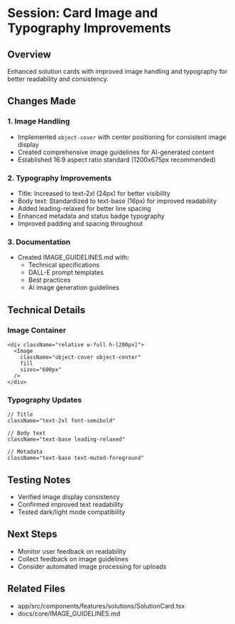 # Session: Card Image and Typography Improvements

## Overview
Enhanced solution cards with improved image handling and typography for better readability and consistency.

## Changes Made

### 1. Image Handling
- Implemented `object-cover` with center positioning for consistent image display
- Created comprehensive image guidelines for AI-generated content
- Established 16:9 aspect ratio standard (1200x675px recommended)

### 2. Typography Improvements
- Title: Increased to text-2xl (24px) for better visibility
- Body text: Standardized to text-base (16px) for improved readability
- Added leading-relaxed for better line spacing
- Enhanced metadata and status badge typography
- Improved padding and spacing throughout

### 3. Documentation
- Created IMAGE_GUIDELINES.md with:
  - Technical specifications
  - DALL-E prompt templates
  - Best practices
  - AI image generation guidelines

## Technical Details

### Image Container
```tsx
<div className="relative w-full h-[200px]">
  <Image
    className="object-cover object-center"
    fill
    sizes="600px"
  />
</div>
```

### Typography Updates
```tsx
// Title
className="text-2xl font-semibold"

// Body text
className="text-base leading-relaxed"

// Metadata
className="text-base text-muted-foreground"
```

## Testing Notes
- Verified image display consistency
- Confirmed improved text readability
- Tested dark/light mode compatibility

## Next Steps
- Monitor user feedback on readability
- Collect feedback on image guidelines
- Consider automated image processing for uploads

## Related Files
- app/src/components/features/solutions/SolutionCard.tsx
- docs/core/IMAGE_GUIDELINES.md